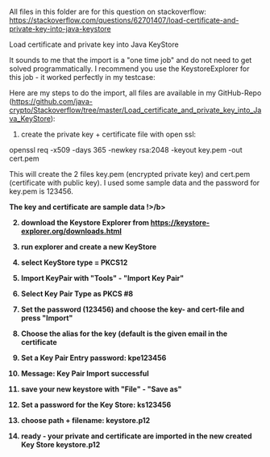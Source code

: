 All files in this folder are for this question on stackoverflow:
https://stackoverflow.com/questions/62701407/load-certificate-and-private-key-into-java-keystore

Load certificate and private key into Java KeyStore

It sounds to me that the import is a "one time job" and do not need to get solved programmatically.
I recommend you use the KeystoreExplorer for this job - it worked perfectly in my testcase:

Here are my steps to do the import, all files are available in my GitHub-Repo (https://github.com/java-crypto/Stackoverflow/tree/master/Load_certificate_and_private_key_into_Java_KeyStore):

1) create the private key + certificate file with open ssl:

openssl req -x509 -days 365 -newkey rsa:2048 -keyout key.pem -out cert.pem

This will create the 2 files key.pem (encrypted private key) and cert.pem (certificate with public key). I used some sample data
and the password for key.pem is 123456.

<b>The key and certificate are sample data !>/b>

2) download the Keystore Explorer from https://keystore-explorer.org/downloads.html

3) run explorer and create a new KeyStore

4) select KeyStore type = PKCS12

5) Import KeyPair with "Tools" - "Import Key Pair"

6) Select Key Pair Type as PKCS #8

7) Set the password (123456) and choose the key- and cert-file and press "Import"

8) Choose the alias for the key (default is the given email in the certificate

9) Set a Key Pair Entry password: kpe123456

10) Message: Key Pair Import successful

11) save your new keystore with "File" - "Save as"

12) Set a password for the Key Store: ks123456

13) choose path + filename: keystore.p12

14) ready - your private and certificate are imported in the new created Key Store keystore.p12
